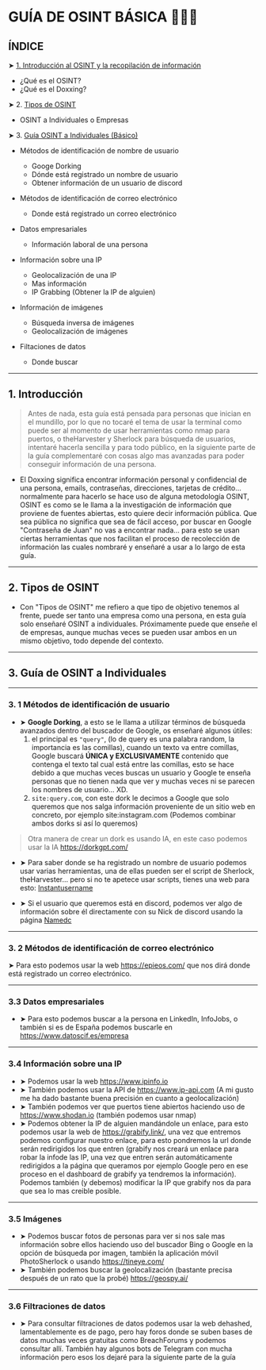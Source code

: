 # GUÍA DE OSINT BÁSICA 🕵🏻‍♂️


## ÍNDICE

➤ [1. Introducción al OSINT y la recopilación de información](#1-introducci%C3%B3n)

- ¿Qué es el OSINT?
- ¿Qué es el Doxxing?

➤ 2. [Tipos de OSINT](#2-tipos-de-osint)

- OSINT a Individuales o Empresas

➤ 3. [Guía OSINT a Individuales (Básico)](#3-guía-de-osint-a-individuales)

- Métodos de identificación de nombre de usuario
	+ Googe Dorking
	+ Dónde está registrado un nombre de usuario
	+ Obtener información de un usuario de discord
	
- Métodos de identificación de correo electrónico
	+ Donde está registrado un correo electrónico 
	
- Datos empresariales
	+ Información laboral de una persona
	

- Información sobre una IP
	+ Geolocalización de una IP 
	+ Mas información
	+ IP Grabbing (Obtener la IP de alguien)
	
- Información de imágenes
	+ Búsqueda inversa de imágenes
	+ Geolocalización de imágenes

- Filtaciones de datos
	+ Donde buscar
	
---

## 1. Introducción


> Antes de nada, esta guía está pensada para personas que inician en el mundillo, por lo que no tocaré el tema de usar la terminal como puede ser
		   al momento de usar herramientas como nmap para puertos, o theHarvester y Sherlock para búsqueda de usuarios, intentaré hacerla sencilla y para
		   todo público, en la siguiente parte de la guía complementaré con cosas algo mas avanzadas para poder conseguir información de una persona.
	


- El Doxxing significa encontrar información personal y confidencial de una persona, emails, contraseñas, direcciones, tarjetas de crédito... normalmente para hacerlo se hace uso de alguna metodología OSINT, OSINT es como se le llama a la investigación de información que proviene de fuentes abiertas, esto quiere decir información pública. Que sea pública no significa que sea de fácil acceso, por buscar en Google "Contraseña de Juan" no vas a encontrar nada... para esto se usan ciertas herramientas que nos facilitan el proceso de recolección de información las cuales nombraré y enseñaré a usar a lo largo de esta guía.

---

## 2. Tipos de OSINT

- Con "Tipos de OSINT" me refiero a que tipo de objetivo tenemos al frente, puede ser tanto una empresa como una persona, en esta guía solo enseñaré OSINT a individuales. Próximamente puede que enseñe el de empresas, aunque muchas veces se pueden usar ambos en un mismo objetivo, todo depende del 
contexto.

---

## 3. Guía de OSINT a Individuales

---

### 3. 1 Métodos de identificación de usuario

- ➤ **Google Dorking**, a esto se le llama a utilizar términos de búsqueda avanzados dentro del buscador de Google, os enseñaré algunos útiles: 
	1. el principal es `"query"`, (lo de query es una palabra random, la importancia es las comillas), cuando un texto va entre comillas, Google buscará **ÚNICA y EXCLUSIVAMENTE** contenido que contenga el texto tal cual está entre las comillas, esto se hace debido a que muchas veces buscas un usuario y Google te enseña personas que no tienen nada que ver y muchas veces ni se parecen los nombres de usuario... XD. 
	2. `site:query.com`, con este dork le decimos a Google que solo queremos que nos salga información proveniente de un sitio web en concreto, por ejemplo site:instagram.com (Podemos combinar ambos dorks si así lo queremos)
> Otra manera de crear un dork es usando IA, en este caso podemos usar la IA https://dorkgpt.com/


- ➤ Para saber donde se ha registrado un nombre de usuario podemos usar varias herramientas, una de ellas pueden ser el script de Sherlock, theHarvester… pero si no te apetece usar scripts, tienes una web para esto: [Instantusername](https://instantusername.com/#/) 

- ➤ Si el usuario que queremos está en discord, podemos ver algo de información sobre él directamente con su Nick de discord usando la página [Namedc](https://namedc.org)

---
 		
### 3. 2 Métodos de identificación de correo electrónico

➤ Para esto podemos usar la web https://epieos.com/ que nos dirá donde está registrado un correo electrónico.

---

### 3.3 Datos empresariales

- ➤ Para esto podemos buscar a la persona en LinkedIn, InfoJobs, o también si es de España podemos buscarle en https://www.datoscif.es/empresa

---

### 3.4 Información sobre una IP

- ➤ Podemos usar la web https://www.ipinfo.io
- ➤ También podemos usar la API de https://www.ip-api.com (A mi gusto me ha dado bastante buena precisión en cuanto a geolocalización)
- ➤ También podemos ver que puertos tiene abiertos haciendo uso de https://www.shodan.io (también podemos usar nmap)
- ➤ Podemos obtener la IP de alguien mandándole un enlace, para esto podemos usar la web de https://grabify.link/, una vez que entremos podemos configurar nuestro enlace, para esto pondremos la url donde serán redirigidos los que entren (grabify nos creará un enlace para robar la infode las IP, una vez que entren serán automáticamente redirigidos a la página que queramos por ejemplo Google pero en ese proceso en el dashboard de grabify ya tendremos la información). Podemos también (y debemos) modificar la IP que grabify nos da para que sea lo mas creible posible.

---

### 3.5 Imágenes

- ➤ Podemos buscar fotos de personas para ver si nos sale mas información sobre ellos haciendo uso del buscador Bing o Google en la opción de búsqueda por imagen, también la aplicación móvil PhotoSherlock o usando https://tineye.com/
- ➤ También podemos buscar la geolocalización (bastante precisa después de un rato que la probé) https://geospy.ai/

---

### 3.6 Filtraciones de datos


- ➤ Para consultar filtraciones de datos podemos usar la web dehashed, lamentablemente es de pago, pero hay foros donde se suben bases de datos muchas veces gratuitas como BreachForums y podemos consultar allí. También hay algunos bots de Telegram con mucha información pero esos los dejaré para la siguiente parte de la guía
